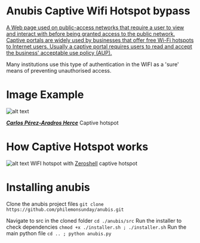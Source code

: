 # Anubis Captive Wifi Hotspot bypass

[A Web page used on public-access networks that require a user to view and interact with before being granted access to the public network. Captive portals are widely used by businesses that offer free Wi-Fi hotspots to Internet users. Usually a captive portal requires users to read and accept the business' acceptable use policy (AUP).](https://www.webopedia.com/TERM/C/captive_portal.html)

Many institutions use this type of authentication in the WIFI as a 'sure' means of preventing unauthorised access.


Image Example
==

![alt text](https://exekias.me/wp-content/uploads/2011/08/login.png)

[___Carlos Pérez-Aradros Herce___](https://exekias.me/2011/08/28/zentyal-new-feature-captive-portal/)  Captive hotspot


How Captive Hotspot works
==

![alt text](http://www.zeroshell.net/hotspot-router/captive-portal-network-diagram.jpg)
WIFI hotspot with [Zeroshell](http://www.zeroshell.net/hotspot-router/) captive hotspot

Installing anubis
==

Clone the anubis project files
`git clone https://github.com/philemonsunday/anubis.git`

Navigate to src in the cloned folder
`cd ./anubis/src`
Run the installer to check dependencies
`chmod +x ./installer.sh ; ./installer.sh`
Run the main python file
`cd .. ; python anubis.py`
